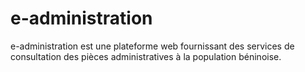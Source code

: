 # e-administration
e-administration est une plateforme web fournissant des services de consultation des pièces administratives à la population béninoise.
